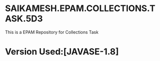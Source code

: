 # SAIKAMESH.EPAM.COLLECTIONS.TASK.5D3

This is a EPAM Repository for Collections Task
# Version Used:[JAVASE-1.8]
